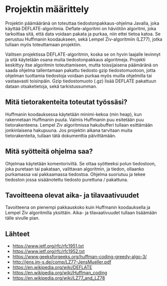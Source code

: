 Projektin määrittely
====

Projektin päämääränä on toteuttaa tiedostonpakkaus-ohjelma Javalla, joka käyttää DEFLATE-algoritmia. Deflate-algoritmi on häviötön algoritmi, joka tarkoittaa sitä, että data voidaan pakata ja purkaa, niin ettei tietoa katoa. Se perustuu Huffmanin koodaukseen, sekä Lempel Ziv-algoritmiin (LZ77), jotka tullaan myös toteuttamaan projektiin. 

Valitsen projektissa DEFLATE-algoritmin, koska se on hyvin laajalle levinnyt ja sitä käytetään osana muita tiedostonpakkaus algoritmeja. Projekti keskittyy itse algoritmin toteuttamiseen, mutta toissijaisena päämäränä on saada ohjelma tallentamaan pakattu tiedosto gzip tiedostomuotoon, jotta ohjelman tuottamia tiedostoja voidaan purkaa myös muilla ohjelmilla tai vastaavasti toisinpäin. Gzip tiedostomuoto (.gz) lisää DEFLATE pakattuun dataan otsaketietoja, sekä tarkistussumman.


## Mitä tietorakenteita toteutat työssäsi?
Huffmanin koodauksessa käytetään minimi-kekoa (min heap), kun rakennetaan Huffmanin puuta. Valmis Huffmanin puu esitetään puu tietorakenteena. Lempel Ziv algoritmissa hakubufferi tullaan esittämään jonkinlaisena hakupuuna. Jos projektin aikana tarvitaan muita tietorakenteita, tullaan tätä dokumenttia päivittämään.

## Mitä syötteitä ohjelma saa?
Ohjelmaa käytetään komentoriviltä. Se ottaa syötteeksi polun tiedostoon, joka puretaan tai pakataan, valittavan algoritmin, ja tiedon, ollaanko purkamassa vai pakkaamassa tiedostoa. Ohjelma suoriutuu ja tekee tiedoston jossa sisäänotettu tiedosto purettuna / pakattuna.

## Tavoitteena olevat aika- ja tilavaativuudet
Tavoitteena on pienempi pakkauskoko kuin Huffmanin koodauksella ja Lempel Ziv algoritmilla yksittäin. Aika- ja tilavaativuudet tullaan lisäämään tälle sivulle pian.

## Lähteet
- https://www.ietf.org/rfc/rfc1951.txt
- https://www.ietf.org/rfc/rfc1952.txt
- https://www.geeksforgeeks.org/huffman-coding-greedy-algo-3/
- http://jens.jm-s.de/comp/LZ77-JensMueller.pdf
- https://en.wikipedia.org/wiki/DEFLATE
- https://en.wikipedia.org/wiki/Huffman_coding
- https://en.wikipedia.org/wiki/LZ77_and_LZ78
